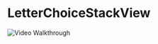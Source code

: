 # LetterChoiceStackView

<img src='https://imgur.com/9Xaa3dP.gif' title='Video Walkthrough' width='' alt='Video Walkthrough' />

